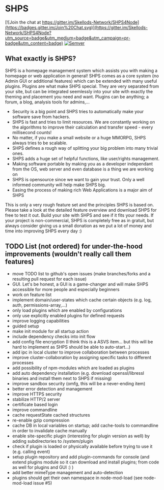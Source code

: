 ﻿# SHPS

[![Join the chat at https://gitter.im/Skellods-Network/SHPS4Node](https://badges.gitter.im/Join%20Chat.svg)](https://gitter.im/Skellods-Network/SHPS4Node?utm_source=badge&utm_medium=badge&utm_campaign=pr-badge&utm_content=badge)
[![Semver](http://img.shields.io/SemVer/2.0.0.png)](http://semver.org/spec/v2.0.0.html)

## What exactly is SHPS?

SHPS is a homepage management system which assists you with making a homepage or web application in general!
SHPS comes as a core system (no Admin GUI or additional features) which can be extended with many useful plugins.
Plugins are what make SHPS special. They are very separated from your site, but can be integrated seemlessly into your site with exactly the theming and placement you need and want.
Plugins can be anything; a forum, a blog, analysis tools for admins,...

- Security is a big point and SHPS tries to automatically make your software save from hackers.
- SHPS is fast and tries to limit resources. We are constantly working on the algorithms to improve their calculation and transfer speed - every millisecond counts!
- No matter, if you make a small website or a huge MMORPG, SHPS always tries to be scalable.
- SHPS defines a rough way of splitting your big problem into many trivial ones.
- SHPS adds a huge set of helpful functions, like user/rights management.
- Making software portable by making you as a developer independant from the OS, web server and even database is a thing we are working on
- SHPS is opensource since we want to gain your trust. Only a well informed community will help make SHPS big.
- Easing the process of making rich Web Applications is a major aim of SHPS

This is only a very rough feature set and the principles SHPS is based on. Please take a look at the detailed feature overview and download SHPS for free to test it out.
Build your site with SHPS and see if it fits your needs. If your project is non-commercial, SHPS is completely free as in gratuit, but always consider giving us a small donation as we put a lot of money and time into improving SHPS every day :)


## TODO List (not ordered) for under-the-hood improvements (wouldn't really call them features)

- move TODO list to github's open issues (make branches/forks and a resulting pull request for each issue)
- GUI. Let's be honest, a GUI is a game-changer and will make SHPS accessible for more people and especially beginners
- work on feature list
- implement domain/user-states which cache certain objects (e.g. log, auth, permissions-array,...)
- only load plugins which are enabled by configurations
- only use explicitly enabled plugins for defined requests
- improve logging capabilities
- guided setup
- make init module for all startup action
- include dependency checks into init flow
- add config file encryption (I think this is a ASVS item... but this will be hard to implement as SHPS should be able to auto-start...)
- add ipc in local cluster to improve collaboration between processes
- improve cluster-collaboration by assigning specific tasks to different processes
- add possibility of npm-modules which are loaded as plugins
- add auto dependency installation (e.g. download openssl/libressl binaries and install them next to SHPS if missing)
- improve sandbox security (omfg, this will be a never-ending item)
- better error detection and management
- improve HTTPS security
- stabilize HTTP/2 server
- certificate based login
- improve commandline
- cache requestState cached structures
- re-enable gzip compression
- cache DB in local variables on startup; add cache-tools to commandline in order to invalidate cache manually
- enable site-specific plugin (interesting for plugin version as well) by adding subdirectories to /system/plugin
- check if plugin is loaded or physically available before trying to use it (e.g. calling event)
- setup plugin repository and add plugin-commands for console (and extend plugins module so it can download and install plugins; from code as well for plugins and GUI :) )
- add better mimeType management and auto-detection
- plugins should get their own namespace in node-mod-load (see node-mod-load issue #5)
